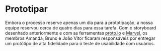 # Prototipar
Embora o processo reserve apenas um dia para a prototipação, a nossa equipe reservou cerca de quatro dias para essa tarefa. Com o storyboard desenhado anteriormente e com as ferramentas [proto.io](https://proto.io/) e [Marvel](https://marvelapp.com/), os membros Amanda, Bruno e João Vitor ficaram responsáveis por entregar um protótipo de alta fidelidade para o teste de usabilidade com usuários.
